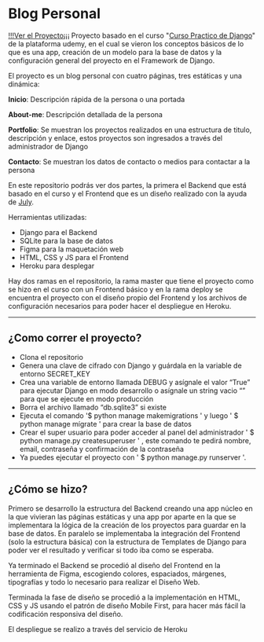 # Blog Personal
[!!!Ver el Proyecto¡¡¡](https://demo-blog-personal.herokuapp.com/)
Proyecto basado en el curso "[Curso Practico de Django](https://www.udemy.com/course/curso-django-2-practico-desarrollo-web-python-3/)" de la plataforma udemy, en el cual se vieron los conceptos básicos de lo que es una app, creación de un modelo para la base de datos y la configuración general del proyecto en el Framework de Django.

El proyecto es un blog personal con cuatro páginas, tres estáticas y una dinámica:

**Inicio**: Descripción rápida de la persona o una portada

**About-me**: Descripción detallada de la persona

**Portfolio**: Se muestran los proyectos realizados en una estructura de titulo, descripción y enlace, estos proyectos son ingresados a través del administrador de Django

**Contacto**: Se muestran los datos de contacto o medios para contactar a la persona

En este repositorio podrás ver dos partes, la primera el Backend que está basado en el curso y el Frontend que es un diseño realizado con la ayuda de [July](https://www.behance.net/julymc).

Herramientas utilizadas:
- Django para el Backend
- SQLite para la base de datos
- Figma para la maquetación web
- HTML, CSS y JS para el Frontend
- Heroku para desplegar

Hay dos ramas en el repositorio, la rama master que tiene el proyecto como se hizo en el curso con un Frontend básico y en la rama deploy se encuentra el proyecto con el diseño propio del Frontend  y los archivos de configuración necesarios para poder hacer el despliegue en Heroku.

***
## ¿Como correr el proyecto?
- Clona el repositorio
- Genera una clave de cifrado con Django y guárdala en la variable de entorno SECRET_KEY
- Crea una variable de entorno llamada DEBUG y asígnale el valor “True” para ejecutar Django en modo desarrollo o asígnale un string vacio “” para que se ejecute en modo producción
- Borra el archivo llamado “db.sqlite3” si existe
- Ejecuta el comando '$ python manage makemigrations ' y luego ' $ python manage mígrate ' para crear la base de datos
- Crear el super usuario para poder acceder al panel del administrador ' $ python manage.py createsuperuser ' , este comando te pedirá nombre, email, contraseña y confirmación de la contraseña
- Ya puedes ejecutar el proyecto con ' $ python manage.py runserver '.
***
## ¿Cómo se hizo?
Primero se desarrollo la estructura del Backend creando una app núcleo en la que vivieran las páginas estáticas y una app por aparte en la que se implementara la lógica de la creación de los proyectos para guardar en la base de datos. En paralelo se implementaba la integración del Frontend (solo la estructura básica) con la estructura de Templates de Django para poder ver el resultado y verificar si todo iba como se esperaba.

Ya terminado el Backend se procedió al diseño del Frontend en la herramienta de Figma, escogiendo colores, espaciados, márgenes, tipografías y todo lo necesario para realizar el Diseño Web.

Terminada la fase de diseño se procedió a la implementación en HTML, CSS y JS usando el patrón de diseño Mobile First, para hacer más fácil la codificación responsiva del diseño.

El despliegue se realizo a través del servicio de Heroku
